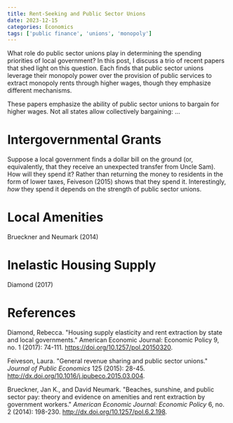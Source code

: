 ```yaml
---
title: Rent-Seeking and Public Sector Unions
date: 2023-12-15
categories: Economics
tags: ['public finance', 'unions', 'monopoly']
---
```


What role do public sector unions play in determining the spending priorities of local government? In this post, I discuss a trio of recent papers that shed light on this question. Each finds that public sector unions leverage their monopoly power over the provision of public services to extract monopoly rents through higher wages, though they emphasize different mechanisms.

These papers emphasize the ability of public sector unions to bargain for higher wages. Not all states allow collectively bargaining: ...

# Intergovernmental Grants

Suppose a local government finds a dollar bill on the ground (or, equivalently, that they receive an unexpected transfer from Uncle Sam). How will they spend it? Rather than returning the money to residents in the form of lower taxes, Feiveson (2015) shows that they spend it. Interestingly, *how* they spend it depends on the strength of public sector unions.

# Local Amenities

Brueckner and Neumark (2014)

# Inelastic Housing Supply

Diamond (2017)


# References

Diamond, Rebecca. "Housing supply elasticity and rent extraction by state and local governments." American Economic Journal: Economic Policy 9, no. 1 (2017): 74-111. https://doi.org/10.1257/pol.20150320.

Feiveson, Laura. "General revenue sharing and public sector unions." *Journal of Public Economics* 125 (2015): 28-45. http://dx.doi.org/10.1016/j.jpubeco.2015.03.004.

Brueckner, Jan K., and David Neumark. "Beaches, sunshine, and public sector pay: theory and evidence on amenities and rent extraction by government workers." *American Economic Journal: Economic Policy* 6, no. 2 (2014): 198-230. http://dx.doi.org/10.1257/pol.6.2.198.
